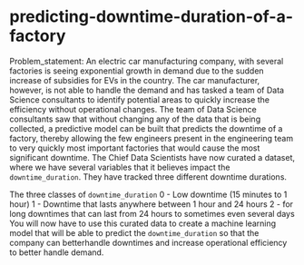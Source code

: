 # predicting-downtime-duration-of-a-factory
Problem_statement: An electric car manufacturing company,  with several factories is seeing exponential growth in demand due to the sudden increase of subsidies for EVs in the country. The car manufacturer, however, is not able to handle the demand and has tasked a team of Data Science consultants to identify potential areas to quickly increase the efficiency without operational changes. The team of Data Science consultants saw that without changing any of the data that is being collected, a predictive model can be built that predicts the downtime of a factory, thereby allowing the few engineers present in the engineering team to very quickly most important factories that would cause the most significant downtime. The Chief Data Scientists have now curated a dataset, where we have several variables that it believes impact the `downtime_duration`. They have tracked three different downtime durations.




The three classes of `downtime_duration`
  0 - Low downtime (15 minutes to 1 hour)
  1 - Downtime that lasts anywhere between 1 hour and 24 hours
  2 - for long downtimes that can last from 24 hours to sometimes even several days
You will now have to use this curated data to create a machine learning model that will be able to predict the `downtime_duration` so that the company can betterhandle downtimes and increase operational efficiency to better handle demand.
